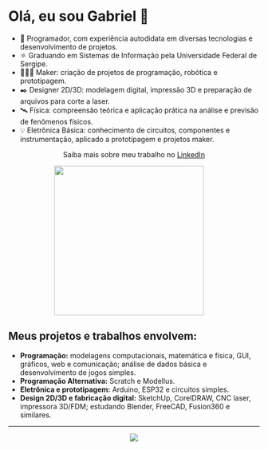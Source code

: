 # Olá, eu sou Gabriel 👋

* 🌱 Programador, com experiência autodidata em diversas tecnologias e desenvolvimento de projetos.
* ⚛️ Graduando em Sistemas de Informação pela Universidade Federal de Sergipe.  
* 👨🏻‍💻 Maker: criação de projetos de programação, robótica e prototipagem.  
* ✒️ Designer 2D/3D: modelagem digital, impressão 3D e preparação de arquivos para corte a laser.  
* 🛰️ Física: compreensão teórica e aplicação prática na análise e previsão de fenômenos físicos.  
* 💡 Eletrônica Básica: conhecimento de circuitos, componentes e instrumentação, aplicado a prototipagem e projetos maker.
<p align="center">
Saiba mais sobre meu trabalho no <a href="https://www.linkedin.com/in/gabriel-j-santos/">LinkedIn</a>
</p>

<p align="center">
  <img src="https://github-readme-stats.vercel.app/api/top-langs/?username=gabrieljsantos&layout=compact&langs_count=20&theme=transparent&card_width=500" height="300" style="margin-right: 20px;" />
</p>


## Meus projetos e trabalhos envolvem:
* **Programação:** modelagens computacionais, matemática e física, GUI, gráficos, web e comunicação; análise de dados básica e desenvolvimento de jogos simples.  
* **Programação Alternativa:** Scratch e Modellus.  
* **Eletrônica e prototipagem:** Arduino, ESP32 e circuitos simples.  
* **Design 2D/3D e fabricação digital:** SketchUp, CorelDRAW, CNC laser, impressora 3D/FDM; estudando Blender, FreeCAD, Fusion360 e similares.

---
<p align="center">
  <img src="https://github-profile-summary-cards.vercel.app/api/cards/profile-details?username=gabrieljsantos&theme=transparent" />
</p>



